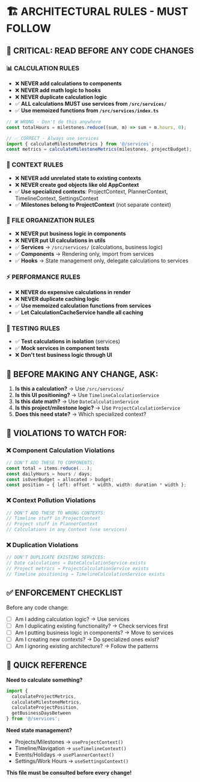 # 🏗️ ARCHITECTURAL RULES - MUST FOLLOW

## 🚨 **CRITICAL: READ BEFORE ANY CODE CHANGES**

### **📊 CALCULATION RULES**
- ❌ **NEVER add calculations to components**
- ❌ **NEVER add math logic to hooks** 
- ❌ **NEVER duplicate calculation logic**
- ✅ **ALL calculations MUST use services from `/src/services/`**
- ✅ **Use memoized functions from `/src/services/index.ts`**

```typescript
// ❌ WRONG - Don't do this anywhere
const totalHours = milestones.reduce((sum, m) => sum + m.hours, 0);

// ✅ CORRECT - Always use services
import { calculateMilestoneMetrics } from '@/services';
const metrics = calculateMilestoneMetrics(milestones, projectBudget);
```

### **🔄 CONTEXT RULES**
- ❌ **NEVER add unrelated state to existing contexts**
- ❌ **NEVER create god objects like old AppContext**
- ✅ **Use specialized contexts**: ProjectContext, PlannerContext, TimelineContext, SettingsContext
- ✅ **Milestones belong to ProjectContext** (not separate context)

### **📁 FILE ORGANIZATION RULES**
- ❌ **NEVER put business logic in components**
- ❌ **NEVER put UI calculations in utils**
- ✅ **Services** → `/src/services/` (calculations, business logic)
- ✅ **Components** → Rendering only, import from services
- ✅ **Hooks** → State management only, delegate calculations to services

### **⚡ PERFORMANCE RULES**
- ❌ **NEVER do expensive calculations in render**
- ❌ **NEVER duplicate caching logic**
- ✅ **Use memoized calculation functions from services**
- ✅ **Let CalculationCacheService handle all caching**

### **🧪 TESTING RULES**
- ✅ **Test calculations in isolation** (services)
- ✅ **Mock services in component tests**
- ❌ **Don't test business logic through UI**

## 🎯 **BEFORE MAKING ANY CHANGE, ASK:**

1. **Is this a calculation?** → Use `/src/services/`
2. **Is this UI positioning?** → Use `TimelineCalculationService`
3. **Is this date math?** → Use `DateCalculationService`
4. **Is this project/milestone logic?** → Use `ProjectCalculationService`
5. **Does this need state?** → Which specialized context?

## 🚨 **VIOLATIONS TO WATCH FOR:**

### **❌ Component Calculation Violations**
```typescript
// DON'T ADD THESE TO COMPONENTS:
const total = items.reduce(...);
const dailyHours = hours / days;
const isOverBudget = allocated > budget;
const position = { left: offset * width, width: duration * width };
```

### **❌ Context Pollution Violations**
```typescript
// DON'T ADD THESE TO WRONG CONTEXTS:
// Timeline stuff in ProjectContext
// Project stuff in PlannerContext  
// Calculations in any Context (use services)
```

### **❌ Duplication Violations**
```typescript
// DON'T DUPLICATE EXISTING SERVICES:
// Date calculations → DateCalculationService exists
// Project metrics → ProjectCalculationService exists
// Timeline positioning → TimelineCalculationService exists
```

## ✅ **ENFORCEMENT CHECKLIST**

Before any code change:
- [ ] Am I adding calculation logic? → Use services
- [ ] Am I duplicating existing functionality? → Check services first
- [ ] Am I putting business logic in components? → Move to services
- [ ] Am I creating new contexts? → Do specialized ones exist?
- [ ] Am I ignoring existing architecture? → Follow the patterns

## 🎯 **QUICK REFERENCE**

**Need to calculate something?**
```typescript
import { 
  calculateProjectMetrics,
  calculateMilestoneMetrics,
  calculateProjectPosition,
  getBusinessDaysBetween 
} from '@/services';
```

**Need state management?**
- Projects/Milestones → `useProjectContext()`
- Timeline/Navigation → `useTimelineContext()`
- Events/Holidays → `usePlannerContext()`
- Settings/Work Hours → `useSettingsContext()`

**This file must be consulted before every change!**
